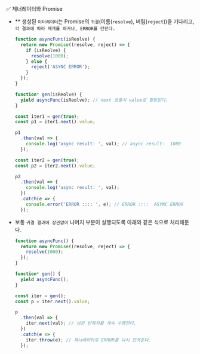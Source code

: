 ✅ 제너레이터와 Promise
* ** 생성된 `이터레이터`는 Promise의 `귀결`(이룸(`resolve`), 버림(`reject`))을 기다리고, `각 결과에 따라 재개를 하거나, ERROR를 던진다.`
  ```javascript
  function asyncFunc(isReolve) {
    return new Promise((resolve, reject) => {
      if (isReolve) {
        resolve(1000);
      } else {
        reject('ASYNC ERROR');
      }
    });
  }

  function* gen(isReolve) {
    yield asyncFunc(isReolve); // next 호출시 value로 할당된다.
  }

  const iter1 = gen(true);
  const p1 = iter1.next().value;

  p1
    .then(val => {
      console.log('async result: ', val); // async result:  1000
    });

  const iter2 = gen(true);
  const p2 = iter2.next().value;

  p2
    .then(val => {
      console.log('async result: ', val);
    })
    .catch(e => {
      console.error('ERROR :::: ', e); // ERROR ::::  ASYNC ERROR
    });
  ```
* 보통 `귀결 결과에 상관없이` 나머지 부분이 실행되도록 아래와 같은 식으로 처리해둔다.
  ```javascript
  function asyncFunc() {
    return new Promise((resolve, reject) => {
      resolve(1000);
    });
  }

  function* gen() {
    yield asyncFunc();
  }

  const iter = gen();
  const p = iter.next().value;

  p
    .then(val => {
      iter.next(val); // 남은 반복자를 계속 수행한다.
    })
    .catch(e => {
      iter.throw(e); // 제너레이터로 ERROR를 다시 던져준다.
    });
  ```